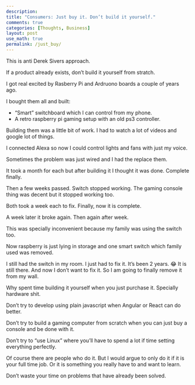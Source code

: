 ```yaml
---
description: 
title: "Consumers: Just buy it. Don’t build it yourself."
comments: true
categories: [Thoughts, Business]
layout: post
use_math: true
permalink: /just_buy/
---
```


This is anti Derek Sivers approach.

If a product already exists, don’t build it yourself from stratch.

I got real excited by Rasberry Pi and Ardruono boards a couple of years ago.

I bought them all and built:
- “Smart” switchboard which I can control from my phone.
- A retro raspberry pi gaming setup with an old ps3 controller.

Building them was a little bit of work. I had to watch a lot of videos and google lot of things.

I connected Alexa so now I could control lights and fans with just my voice.

Sometimes the problem was just wired and I had the replace them.

It took a month for each but after building it I thought it was done. Complete finally. 

Then a few weeks passed. Switch stopped working. The gaming console thing was decent but it stopped working too.

Both took a week each to fix. Finally, now it is complete.

A week later it broke again. Then again after week.

This was specially inconvenient because my family was using the switch too.

Now raspberry is just lying in storage and one smart switch which family used was removed.

I still had the switch in my room. I just had to fix it. It’s been 2 years. 😂 It is still there. And now I don’t want to fix it. So I am going to finally remove it from my wall.

Why spent time building it yourself when you just purchase it. Specially hardware shit.

Don’t try to develop using plain javascript when Angular or React can do better.

Don’t try to build a gaming computer from scratch when you can just buy a console and be done with it.

Don’t try to “use Linux” where you’ll have to spend a lot if time setting everything perfectly.

Of course there are people who do it. But I would argue to only do it if it is your full time job. Or it is something you really have to and want to learn.

Don’t waste your time on problems that have already been solved.